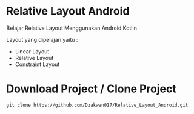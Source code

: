 # Relative Layout Android
Belajar Relative Layout Menggunakan Android Kotlin

Layout yang dipelajari yaitu :
* Linear Layout
* Relative Layout
* Constraint Layout

# Download Project / Clone Project

``
git clone https://github.com/Dzakwan017/Relative_Layout_Android.git
``
